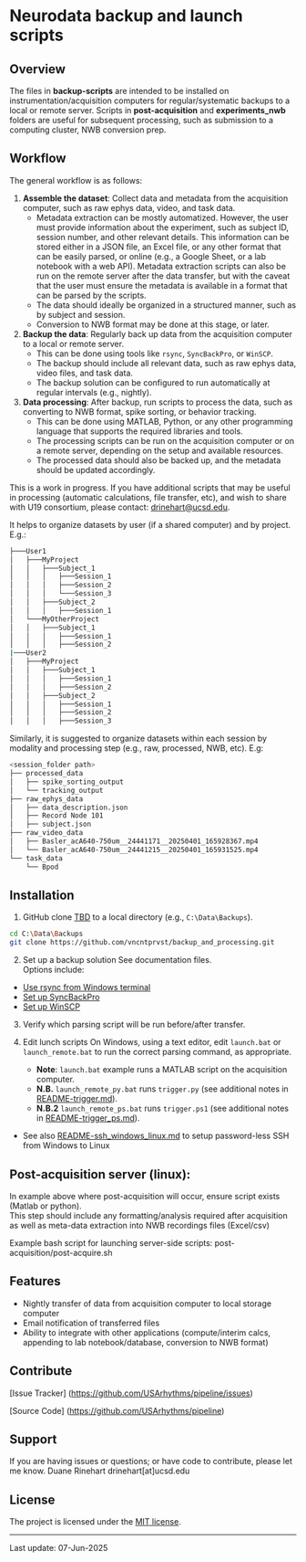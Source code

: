 # **Neurodata backup and launch scripts**

## Overview
The files in **backup-scripts** are intended to be installed on instrumentation/acquisition computers for regular/systematic backups to a local or remote server.
Scripts in **post-acquisition** and **experiments_nwb** folders are useful for subsequent processing, such as submission to a computing cluster, NWB conversion prep.

## Workflow
The general workflow is as follows:
1. **Assemble the dataset**: Collect data and metadata from the acquisition computer, such as raw ephys data, video, and task data.
   - Metadata extraction can be mostly automatized. However, the user must provide information about the experiment, such as subject ID, session number, and other relevant details. This information can be stored either in a JSON file, an Excel file, or any other format that can be easily parsed, or online (e.g., a Google Sheet, or a lab notebook with a web API). Metadata extraction scripts can also be run on the remote server after the data transfer, but with the caveat that the user must ensure the metadata is available in a format that can be parsed by the scripts.
   - The data should ideally be organized in a structured manner, such as by subject and session.
   - Conversion to NWB format may be done at this stage, or later. 
2. **Backup the data**: Regularly back up data from the acquisition computer to a local or remote server.
   - This can be done using tools like `rsync`, `SyncBackPro`, or `WinSCP`.
   - The backup should include all relevant data, such as raw ephys data, video files, and task data.
   - The backup solution can be configured to run automatically at regular intervals (e.g., nightly).
3. **Data processing**: After backup, run scripts to process the data, such as converting to NWB format, spike sorting, or behavior tracking.
   - This can be done using MATLAB, Python, or any other programming language that supports the required libraries and tools.
   - The processing scripts can be run on the acquisition computer or on a remote server, depending on the setup and available resources.
   - The processed data should also be backed up, and the metadata should be updated accordingly.

This is a work in progress. If you have additional scripts that may be useful in processing (automatic calculations, file transfer, etc), and wish to share with U19 consortium, please contact: drinehart@ucsd.edu.

It helps to organize datasets by user (if a shared computer) and by project. E.g.:  
```bash
├───User1
│   ├───MyProject
│   │   ├───Subject_1
│   │   │   ├───Session_1
│   │   │   ├───Session_2
│   │   │   └───Session_3
│   │   ├───Subject_2
│   │   │   ├───Session_1
│   └───MyOtherProject
│   │   ├───Subject_1
│   │   │   ├───Session_1
│   │   │   ├───Session_2
|───User2
│   ├───MyProject
│   │   ├───Subject_1
│   │   │   ├───Session_1
│   │   │   ├───Session_2
│   │   ├───Subject_2
│   │   │   ├───Session_1
│   │   │   ├───Session_2
│   │   │   ├───Session_3
```
Similarly, it is suggested to organize datasets within each session by modality and processing step (e.g., raw, processed, NWB, etc).  E.g:
```bash
<session_folder path>
├── processed_data
│   ├── spike_sorting_output
│   └── tracking_output
├── raw_ephys_data
│   ├── data_description.json
│   ├── Record Node 101
│   ├── subject.json
├── raw_video_data
│   ├── Basler_acA640-750um__24441171__20250401_165928367.mp4
│   └── Basler_acA640-750um__24441215__20250401_165931525.mp4
└── task_data
    └── Bpod
```

## Installation
1. GitHub clone [TBD](https://github.com/update_this.git) to a local directory (e.g., `C:\Data\Backups`).

```bash
cd C:\Data\Backups
git clone https://github.com/vncntprvst/backup_and_processing.git
```

2. Set up a backup solution
   See documentation files.  
   Options include:
- [Use rsync from Windows terminal](documentation/Use%20rsync%20from%20Windows%20terminal.md)
- [Set up SyncBackPro](documentation/Set%20up%20SyncBackPro.md)
- [Set up WinSCP](documentation/Set%20up%20WinSCP.md)


3. Verify which parsing script will be run before/after transfer.

4. Edit lunch scripts
On Windows, using a text editor, edit `launch.bat` or `launch_remote.bat` to run the correct parsing command, as appropriate.
      - **Note**: `launch.bat` example runs a MATLAB script on the acquisition computer.
      - **N.B.** `launch_remote_py.bat` runs `trigger.py` (see additional notes in [README-trigger.md](README-trigger.md)).
      - **N.B.2** `launch_remote_ps.bat` runs `trigger.ps1` (see additional notes in [README-trigger_ps.md](README-trigger_ps.md)).


+ See also [README-ssh_windows_linux.md](README-ssh_windows_linux.md) to setup password-less SSH from Windows to Linux
  

## Post-acquisition server (linux):

In example above where post-acquisition will occur, ensure script exists (Matlab or python).  
This step should include any formatting/analysis required after acquisition as well as meta-data extraction into NWB recordings files (Excel/csv)

Example bash script for launching server-side scripts: post-acquisition/post-acquire.sh

## Features

- Nightly transfer of data from acquisition computer to local storage computer
- Email notification of transferred files
- Ability to integrate with other applications (compute/interim calcs, appending to lab notebook/database, conversion to NWB format)


## Contribute

[Issue Tracker] (https://github.com/USArhythms/pipeline/issues)

[Source Code] (https://github.com/USArhythms/pipeline)

## Support

If you are having issues or questions; or have code to contribute, please let me know.
Duane Rinehart
drinehart[at]ucsd.edu

## License

The project is licensed under the [MIT license](https://mit-license.org/).

---
Last update: 07-Jun-2025
